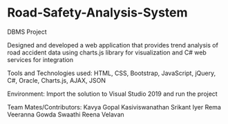 # Road-Safety-Analysis-System
 DBMS Project

 Designed and developed a web application that provides trend analysis of road accident data using charts.js library for visualization and C# web services for integration

Tools and Technologies used:
    HTML, CSS, Bootstrap, JavaScript, jQuery, C#, Oracle, Charts.js, AJAX, JSON 

Environment:
    Import the solution to Visual Studio 2019 and run the project

Team Mates/Contributors:
    Kavya Gopal
    Kasiviswanathan Srikant Iyer
    Rema Veeranna Gowda
    Swaathi Reena Velavan

